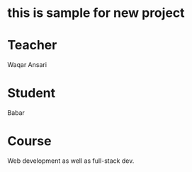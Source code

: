 # this is sample for new project
# Teacher 
Waqar Ansari
# Student 
Babar
# Course
Web development as well as full-stack dev.
